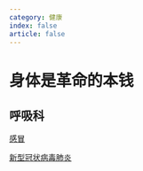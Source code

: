 ```yaml
---
category: 健康
index: false
article: false
---
```


# 身体是革命的本钱

## 呼吸科

[感冒](respiratory/cold)

[新型冠状病毒肺炎](respiratory/CoronaVirusDisease)
